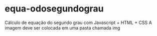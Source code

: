 # equa-odosegundograu
Cálculo de equação do segundo grau com Javascript + HTML + CSS
A imagem deve ser colocada em uma pasta chamada img
